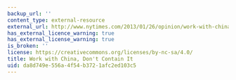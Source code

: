 ```yaml
---
backup_url: ''
content_type: external-resource
external_url: http://www.nytimes.com/2013/01/26/opinion/work-with-china-dont-contain-it.html
has_external_licence_warning: true
has_external_license_warning: true
is_broken: ''
license: https://creativecommons.org/licenses/by-nc-sa/4.0/
title: Work with China, Don't Contain It
uid: da8d749e-556a-4f54-b372-1afc2ed103c5
---
```

